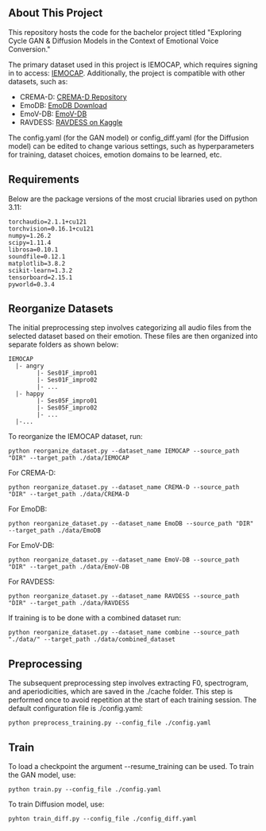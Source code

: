 ## About This Project
This repository hosts the code for the bachelor project titled "Exploring Cycle GAN & Diffusion Models in the Context of Emotional Voice Conversion."

The primary dataset used in this project is IEMOCAP, which requires signing in to access: [IEMOCAP](https://sail.usc.edu/iemocap/). Additionally, the project is compatible with other datasets, such as:
- CREMA-D: [CREMA-D Repository](https://github.com/CheyneyComputerScience/CREMA-D)
- EmoDB: [EmoDB Download](http://www.emodb.bilderbar.info/download/)
- EmoV-DB: [EmoV-DB](https://www.openslr.org/115/)
- RAVDESS: [RAVDESS on Kaggle](https://www.kaggle.com/uwrfkaggler/ravdess-emotional-speech-audio)


The config.yaml (for the GAN model) or config_diff.yaml (for the Diffusion model) can be edited to change various settings, such as hyperparameters for training, dataset choices, emotion domains to be learned, etc.

## Requirements
Below are the package versions of the most crucial libraries used on python 3.11:

```
torchaudio=2.1.1+cu121 
torchvision=0.16.1+cu121 
numpy=1.26.2 
scipy=1.11.4 
librosa=0.10.1
soundfile=0.12.1 
matplotlib=3.8.2 
scikit-learn=1.3.2 
tensorboard=2.15.1 
pyworld=0.3.4
```

## Reorganize Datasets 
The initial preprocessing step involves categorizing all audio files from the selected dataset based on their emotion. These files are then organized into separate folders as shown below:
```
IEMOCAP
  |- angry  
        |- Ses01F_impro01  
        |- Ses01F_impro02  
        |- ...  
  |- happy
        |- Ses05F_impro01
        |- Ses05F_impro02
        |- ...
  |-...
```

To reorganize the IEMOCAP dataset, run: 
```
python reorganize_dataset.py --dataset_name IEMOCAP --source_path "DIR" --target_path ./data/IEMOCAP
```
For CREMA-D:
```
python reorganize_dataset.py --dataset_name CREMA-D --source_path "DIR" --target_path ./data/CREMA-D
```
For EmoDB:
```
python reorganize_dataset.py --dataset_name EmoDB --source_path "DIR" --target_path ./data/EmoDB
```
For EmoV-DB:
```
python reorganize_dataset.py --dataset_name EmoV-DB --source_path "DIR" --target_path ./data/EmoV-DB
```
For RAVDESS:
```
python reorganize_dataset.py --dataset_name RAVDESS --source_path "DIR" --target_path ./data/RAVDESS
```
If training is to be done with a combined dataset run:
```
python reorganize_dataset.py --dataset_name combine --source_path "./data/" --target_path ./data/combined_dataset
```
## Preprocessing 


The subsequent preprocessing step involves extracting F0, spectrogram, and aperiodicities, which are saved in the ./cache folder. This step is performed once to avoid repetition at the start of each training session. The default configuration file is ./config.yaml:
```
python preprocess_training.py --config_file ./config.yaml
```

## Train
To load a checkpoint the argument --resume_training can be used. To train the GAN model, use:
```
python train.py --config_file ./config.yaml
```
To train Diffusion model, use:
```
pyhton train_diff.py --config_file ./config_diff.yaml
```











